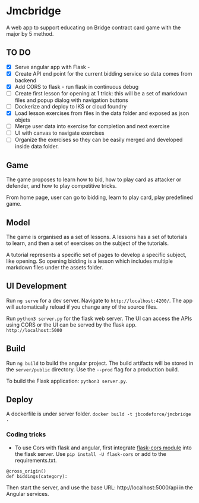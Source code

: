 # Jmcbridge

A web app to support educating on Bridge contract card game with the major by 5 method.

## TO DO

* [x] Serve angular app with Flask - 
* [x] Create API end point for the current bidding service so data comes from backend
* [x] Add CORS to flask - run flask in continuous debug
* [ ] Create first lesson for opening at 1 trick: this will be a set of markdown files and popup dialog with navigation buttons
* [ ] Dockerize and deploy to IKS or cloud foundry 
* [x] Load lesson exercises from files in the data folder and exposed as json objets
* [ ] Merge user data into exercise for completion and next exercise
* [ ] UI with canvas to navigate exercises
* [ ] Organize the exercises so they can be easily merged and developed inside data folder. 

## Game
The game proposes to learn how to bid, how to play card as attacker or defender, and how to play competitive tricks.

From home page, user can go to bidding, learn to play card, play predefined game. 

## Model

The game is organised as a set of lessons. A lessons has a set of tutorials to learn, and then a set of exercises on the subject of the tutorials.

A tutorial represents a specific set of pages to develop a specific subject, like opening. So opening bidding is a lesson which includes multiple markdown files under the  assets folder. 

## UI Development 

Run `ng serve` for a dev server. Navigate to `http://localhost:4200/`. The app will automatically reload if you change any of the source files.

Run `python3 server.py` for the flask web server. The UI can access the APIs using CORS or the UI can be served by the flask app. `http://localhost:5000` 

## Build

Run `ng build` to build the angular project. The build artifacts will be stored in the `server/public` directory. Use the `--prod` flag for a production build.

To build the Flask application: `python3 server.py`. 

## Deploy

A dockerfile is under server folder. `docker build -t jbcodeforce/jmcbridge .`

### Coding tricks

* To use Cors with flask and angular, first integrate [flask-cors module](https://flask-cors.readthedocs.io/en/latest) into the flask server. Use `pip install -U flask-cors` or add to the requirements.txt. 
 ```
 @cross_origin()
 def biddings(category):

 ```
 Then start the server, and use the base URL: http://localhost:5000/api in the Angular services.